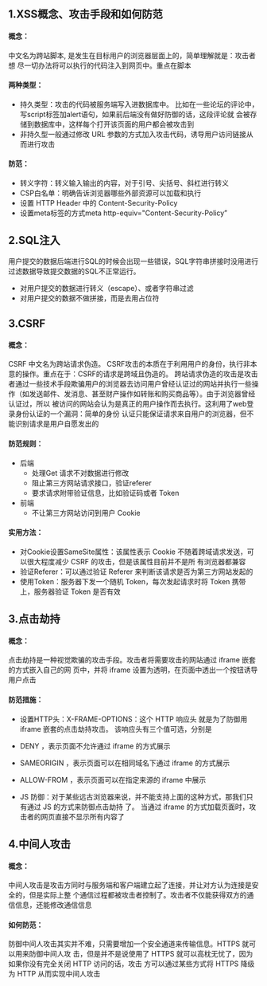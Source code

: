 ## 1.XSS概念、攻击手段和如何防范
#### 概念：
中文名为跨站脚本, 是发生在目标用户的浏览器层面上的，简单理解就是：攻击者想 尽一切办法将可以执行的代码注入到网页中。重点在脚本

#### 两种类型：
- 持久类型：攻击的代码被服务端写入进数据库中。 比如在一些论坛的评论中，写script标签加alert语句，如果前后端没有做好防御的话，这段评论就 会被存储到数据库中，这样每个打开该页面的用户都会被攻击到
- 非持久型一般通过修改 URL 参数的方式加入攻击代码，诱导用户访问链接从而进行攻击

#### 防范：
- 转义字符：转义输入输出的内容，对于引号、尖括号、斜杠进行转义
- CSP白名单：明确告诉浏览器哪些外部资源可以加载和执行
- 设置 HTTP Header 中的 Content-Security-Policy
- 设置meta标签的方式meta http-equiv="Content-Security-Policy”

## 2.SQL注入
用户提交的数据后端进行SQL的时候会出现一些错误，SQL字符串拼接时没用进行过滤数据导致提交数据的SQL不正常运行。

- 对用户提交的数据进行转义（escape）、或者字符串过滤
- 对用户提交的数据不做拼接，而是去用占位符

## 3.CSRF 
#### 概念：
CSRF 中文名为跨站请求伪造。 CSRF攻击的本质在于利用用户的身份，执行非本意的操作。重点在于：CSRF的请求是跨域且伪造的。 跨站请求伪造的攻击是攻击者通过一些技术手段欺骗用户的浏览器去访问用户曾经认证过的网站并执行一些操作（如发送邮件、发消息、甚至财产操作如转账和购买商品等）。由于浏览器曾经认证过，所以 被访问的网站会认为是真正的用户操作而去执行。这利用了web登录身份认证的一个漏洞：简单的身份 认证只能保证请求来自用户的浏览器，但不能识别请求是用户自愿发出的
	
#### 防范规则：
- 后端
    - 处理Get 请求不对数据进行修改
    - 阻止第三方网站请求接口，验证referer
    - 要求请求附带验证信息，比如验证码或者 Token
- 前端
    - 不让第三方网站访问到用户 Cookie


#### 实用方法：
- 对Cookie设置SameSite属性：该属性表示 Cookie 不随着跨域请求发送，可以很大程度减少 CSRF 的攻击，但是该属性目前并不是所 有浏览器都兼容
- 验证Referer：可以通过验证 Referer 来判断该请求是否为第三方网站发起的
- 使用Token：服务器下发一个随机 Token，每次发起请求时将 Token 携带上，服务器验证 Token 是否有效

## 3.点击劫持
#### 概念：
点击劫持是一种视觉欺骗的攻击手段。攻击者将需要攻击的网站通过 iframe 嵌套的方式嵌入自己的网 页中，并将 iframe 设置为透明，在页面中透出一个按钮诱导用户点击
	
#### 防范措施：
- 设置HTTP头：X-FRAME-OPTIONS：这个 HTTP 响应头 就是为了防御用iframe 嵌套的点击劫持攻击。 该响应头有三个值可选，分别是 
- DENY ，表示页面不允许通过 iframe 的方式展示
- SAMEORIGIN ，表示页面可以在相同域名下通过 iframe 的方式展示
- ALLOW-FROM ，表示页面可以在指定来源的 iframe 中展示

- JS 防御：对于某些远古浏览器来说，并不能支持上面的这种方式，那我们只有通过 JS 的方式来防御点击劫持 了。 当通过 iframe 的方式加载页面时，攻击者的网页直接不显示所有内容了

## 4.中间人攻击
#### 概念：
中间人攻击是攻击方同时与服务端和客户端建立起了连接，并让对方认为连接是安全的，但是实际上整 个通信过程都被攻击者控制了。攻击者不仅能获得双方的通信信息，还能修改通信信息
	
#### 如何防范：
防御中间人攻击其实并不难，只需要增加一个安全通道来传输信息。HTTPS 就可以用来防御中间人攻 击，但是并不是说使用了 HTTPS 就可以高枕无忧了，因为如果你没有完全关闭 HTTP 访问的话，攻击 方可以通过某些方式将 HTTPS 降级为 HTTP 从而实现中间人攻击



